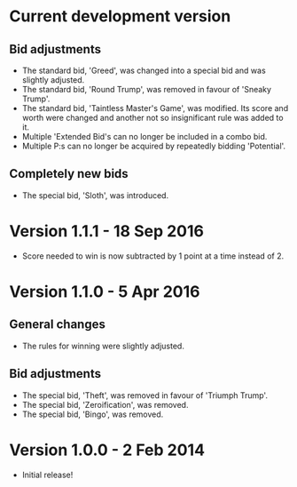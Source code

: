 Current development version
===========================
## Bid adjustments
- The standard bid, 'Greed', was changed into a special bid and was slightly adjusted.
- The standard bid, 'Round Trump', was removed in favour of 'Sneaky Trump'.
- The standard bid, 'Taintless Master's Game', was modified. Its score and worth were changed and another not so insignificant rule was added to it.
- Multiple 'Extended Bid's can no longer be included in a combo bid.
- Multiple P:s can no longer be acquired by repeatedly bidding 'Potential'.

## Completely new bids
- The special bid, 'Sloth', was introduced.

Version 1.1.1 - 18 Sep 2016
===========================
- Score needed to win is now subtracted by 1 point at a time instead of 2.

Version 1.1.0 - 5 Apr 2016
==========================
## General changes
- The rules for winning were slightly adjusted.

## Bid adjustments
- The special bid, 'Theft', was removed in favour of 'Triumph Trump'.
- The special bid, 'Zeroification', was removed.
- The special bid, 'Bingo', was removed.

Version 1.0.0 - 2 Feb 2014
==========================
- Initial release!
